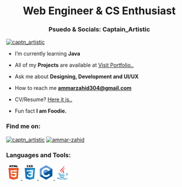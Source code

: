 <h1 align="center">Web Engineer & CS Enthusiast</h1>
<h3 align="center">Psuedo & Socials: Captain_Artistic</h3>

<p align="left"> <a href="https://twitter.com/captn_artistic" target="blank"><img src="https://img.shields.io/twitter/follow/captn_artistic?logo=twitter&style=for-the-badge" alt="captn_artistic" /></a> </p>

- I’m currently learning **Java**

- <p dir="auto">All of my <strong>Projects</strong> are available at <a href="https://drive.google.com/file/d/1qVdUJLo4i9A_VA6911vJszT8HlcIIcjm/view?usp=sharing" rel="nofollow">Visit Portfolio..</a></p>

- Ask me about **Designing, Development and UI/UX**

- How to reach me **ammarzahid304@gmail.com**

- <p dir="auto">CV/Resume? <a href="https://drive.google.com/file/d/1RHgxACkyNofPWWU-X2gkfRZQ11XfiRbU/view?usp=sharing" rel="nofollow">Here it is..</a></p>

- Fun fact **I am Foodie.**

<h3 align="left">Find me on:</h3>
<p align="left">
<a href="https://twitter.com/captn_artistic" target="blank"><img align="center" src="https://raw.githubusercontent.com/rahuldkjain/github-profile-readme-generator/master/src/images/icons/Social/twitter.svg" alt="captn_artistic" height="30" width="40" /></a>
<a href="https://stackoverflow.com/users/ammar-zahid" target="blank"><img align="center" src="https://raw.githubusercontent.com/rahuldkjain/github-profile-readme-generator/master/src/images/icons/Social/stack-overflow.svg" alt="ammar-zahid" height="30" width="40" /></a>
</p>

<h3 align="left">Languages and Tools:</h3>

<p align="left">
<a href="https://www.html5.com/" target="_blank" rel="noreferrer">
<img src="https://raw.githubusercontent.com/devicons/devicon/master/icons/html5/html5-original-wordmark.svg" alt="html5" width="40" height="40"/> </a>
<a href="#"> <img src="https://raw.githubusercontent.com/devicons/devicon/master/icons/css3/css3-original-wordmark.svg" alt="css3" width="40" height="40" style="max-width: 100%;"> </a>
<a href="https://www.cprogramming.com/" target="_blank" rel="noreferrer"> 
<img src="https://raw.githubusercontent.com/devicons/devicon/master/icons/c/c-original.svg" alt="c" width="40" height="40"/> </a> 
<a href="https://www.java.com" target="_blank" rel="noreferrer"> 
<img src="https://raw.githubusercontent.com/devicons/devicon/master/icons/java/java-original.svg" alt="java" width="40" height="40"/> </a> 
</p>
